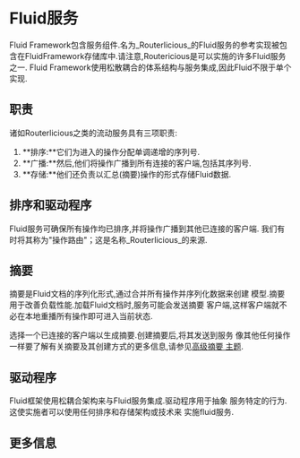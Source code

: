 # Fluid服务
Fluid Framework包含服务组件.名为_Routerlicious_的Fluid服务的参考实现被包含在FluidFramework存储库中.请注意,Routericious是可以实施的许多Fluid服务之一.
Fluid Framework使用松散耦合的体系结构与服务集成,因此Fluid不限于单个实现.


## 职责

诸如Routerlicious之类的流动服务具有三项职责:

1. **排序:**它们为进入的操作分配单调递增的序列号.
1. **广播:**然后,他们将操作广播到所有连接的客户端,包括其序列号.
1. **存储:**他们还负责以汇总(摘要)操作的形式存储Fluid数据.


## 排序和驱动程序

Fluid服务可确保所有操作均已排序,并将操作广播到其他已连接的客户端.
我们有时将其称为"操作路由"；这是名称_Routerlicious_的来源.


## 摘要

摘要是Fluid文档的序列化形式,通过合并所有操作并序列化数据来创建
模型.摘要用于改善负载性能.加载Fluid文档时,服务可能会发送摘要
客户端,这样客户端就不必在本地重播所有操作即可进入当前状态.

选择一个已连接的客户端以生成摘要.创建摘要后,将其发送到服务
像其他任何操作一样要了解有关摘要及其创建方式的更多信息,请参见[高级摘要
主题](../advanced/summarizer.md).


## 驱动程序

Fluid框架使用松耦合架构来与Fluid服务集成.驱动程序用于抽象
服务特定的行为.这使实施者可以使用任何排序和存储架构或技术来
实施fluid服务.


## 更多信息